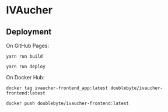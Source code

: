 # IVAucher


## Deployment

On GitHub Pages:

```
yarn run build
```

```
yarn run deploy
```

On Docker Hub:

```
docker tag ivaucher-frontend_app:latest doublebyte/ivaucher-frontend:latest
```

```
docker push doublebyte/ivaucher-frontend:latest
```
